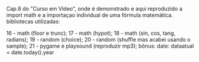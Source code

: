 Cap.8 do "Curso em Vídeo", onde é demonstrado e aqui reproduzido a import math e a importaçao individual de uma fórmula matemática.
bibliotecas utilizadas: 

16 - math (floor e trunc);
17 - math (hypot);
18 - math (sin, cos, tang, radians);
19 - random (choice);
20 - random (shuffle mas acabei usando o sample);
21 - pygame e playsound (reproduzir mp3);
bônus: date: dataatual = date.today().year
